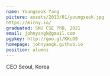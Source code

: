 ```yaml
---
name: Youngseok Yang
picture: assets/2013/01/youngseok.jpg
https://mirny.io/
graduated: SNU CSE PhD, 2021
email: johnyangk@gmail.com
pgpkey: http://goo.gl/KKcO9
homepage: johnyangk.github.io
position: alumni
---
```

CEO
Seoul, Korea
